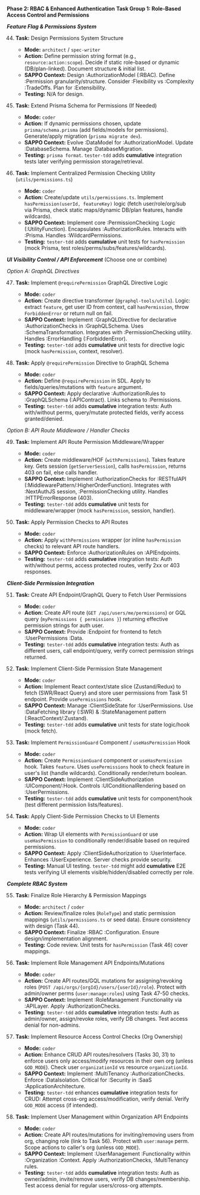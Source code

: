 **Phase 2: RBAC & Enhanced Authentication**
**Task Group 1: Role-Based Access Control and Permissions**

***Feature Flag & Permissions System***

44. **Task:** Design Permissions System Structure
    *   **Mode:** `architect` / `spec-writer`
    *   **Action:** Define permission string format (e.g., `resource:action:scope`). Decide if static role-based or dynamic (DB/plan-linked). Document structure & initial list.
    *   **SAPPO Context:** Design :AuthorizationModel (:RBAC). Define :Permission granularity/structure. Consider :Flexibility vs :Complexity :TradeOffs. Plan for :Extensibility.
    *   **Testing:** N/A for design.

45. **Task:** Extend Prisma Schema for Permissions (If Needed)
    *   **Mode:** `coder`
    *   **Action:** If dynamic permissions chosen, update `prisma/schema.prisma` (add fields/models for permissions). Generate/apply migration (`prisma migrate dev`).
    *   **SAPPO Context:** Evolve :DataModel for :AuthorizationModel. Update :DatabaseSchema. Manage :DatabaseMigration.
    *   **Testing:** `prisma format`. `tester-tdd` adds **cumulative** integration tests later verifying permission storage/retrieval.

46. **Task:** Implement Centralized Permission Checking Utility (`utils/permissions.ts`)
    *   **Mode:** `coder`
    *   **Action:** Create/update `utils/permissions.ts`. Implement `hasPermission(userId, featureKey)` logic (fetch user/role/org/sub via Prisma, check static maps/dynamic DB/plan features, handle wildcards).
    *   **SAPPO Context:** Implement core :PermissionChecking :Logic (:UtilityFunction). Encapsulates :AuthorizationRules. Interacts with :Prisma. Handles :WildcardPermissions.
    *   **Testing:** `tester-tdd` adds **cumulative** unit tests for `hasPermission` (mock Prisma, test roles/perms/subs/features/wildcards).

***UI Visibility Control / API Enforcement*** (Choose one or combine)

*Option A: GraphQL Directives*

47. **Task:** Implement `@requirePermission` GraphQL Directive Logic
    *   **Mode:** `coder`
    *   **Action:** Create directive transformer (`@graphql-tools/utils`). Logic: extract `feature`, get user ID from context, call `hasPermission`, throw `ForbiddenError` or return null on fail.
    *   **SAPPO Context:** Implement :GraphQLDirective for declarative :AuthorizationChecks in :GraphQLSchema. Uses :SchemaTransformation. Integrates with :PermissionChecking utility. Handles :ErrorHandling (:ForbiddenError).
    *   **Testing:** `tester-tdd` adds **cumulative** unit tests for directive logic (mock `hasPermission`, context, resolver).

48. **Task:** Apply `@requirePermission` Directive to GraphQL Schema
    *   **Mode:** `coder`
    *   **Action:** Define `@requirePermission` in SDL. Apply to fields/queries/mutations with `feature` argument.
    *   **SAPPO Context:** Apply declarative :AuthorizationRules to :GraphQLSchema (:APIContract). Links schema to :Permissions.
    *   **Testing:** `tester-tdd` adds **cumulative** integration tests: Auth with/without perms, query/mutate protected fields, verify access granted/denied.

*Option B: API Route Middleware / Handler Checks*

49. **Task:** Implement API Route Permission Middleware/Wrapper
    *   **Mode:** `coder`
    *   **Action:** Create middleware/HOF (`withPermissions`). Takes feature key. Gets session (`getServerSession`), calls `hasPermission`, returns 403 on fail, else calls handler.
    *   **SAPPO Context:** Implement :AuthorizationChecks for :RESTfulAPI (:MiddlewarePattern/:HigherOrderFunction). Integrates with :NextAuthJS session, :PermissionChecking utility. Handles :HTTPErrorResponse (403).
    *   **Testing:** `tester-tdd` adds **cumulative** unit tests for middleware/wrapper (mock `hasPermission`, session, handler).

50. **Task:** Apply Permission Checks to API Routes
    *   **Mode:** `coder`
    *   **Action:** Apply `withPermissions` wrapper (or inline `hasPermission` checks) to relevant API route handlers.
    *   **SAPPO Context:** Enforce :AuthorizationRules on :APIEndpoints.
    *   **Testing:** `tester-tdd` adds **cumulative** integration tests: Auth with/without perms, access protected routes, verify 2xx or 403 responses.

***Client-Side Permission Integration***

51. **Task:** Create API Endpoint/GraphQL Query to Fetch User Permissions
    *   **Mode:** `coder`
    *   **Action:** Create API route (`GET /api/users/me/permissions`) or GQL query (`myPermissions { permissions }`) returning effective permission strings for auth user.
    *   **SAPPO Context:** Provide :Endpoint for frontend to fetch :UserPermissions :Data.
    *   **Testing:** `tester-tdd` adds **cumulative** integration tests: Auth as different users, call endpoint/query, verify correct permission strings returned.

52. **Task:** Implement Client-Side Permission State Management
    *   **Mode:** `coder`
    *   **Action:** Implement React context/state slice (Zustand/Redux) to fetch (SWR/React Query) and store user permissions from Task 51 endpoint. Provide `usePermissions` hook.
    *   **SAPPO Context:** Manage :ClientSideState for :UserPermissions. Use :DataFetching library (:SWR) & :StateManagement pattern (:ReactContext/:Zustand).
    *   **Testing:** `tester-tdd` adds **cumulative** unit tests for state logic/hook (mock fetch).

53. **Task:** Implement `PermissionGuard` Component / `useHasPermission` Hook
    *   **Mode:** `coder`
    *   **Action:** Create `PermissionGuard` component or `useHasPermission` hook. Takes `feature`. Uses `usePermissions` hook to check feature in user's list (handle wildcards). Conditionally render/return boolean.
    *   **SAPPO Context:** Implement :ClientSideAuthorization :UIComponent/:Hook. Controls :UIConditionalRendering based on :UserPermissions.
    *   **Testing:** `tester-tdd` adds **cumulative** unit tests for component/hook (test different permission lists/features).

54. **Task:** Apply Client-Side Permission Checks to UI Elements
    *   **Mode:** `coder`
    *   **Action:** Wrap UI elements with `PermissionGuard` or use `useHasPermission` to conditionally render/disable based on required permissions.
    *   **SAPPO Context:** Apply :ClientSideAuthorization to :UserInterface. Enhances :UserExperience. Server checks provide security.
    *   **Testing:** Manual UI testing. `tester-tdd` might add **cumulative** E2E tests verifying UI elements visible/hidden/disabled correctly per role.

***Complete RBAC System***

55. **Task:** Finalize Role Hierarchy & Permission Mappings
    *   **Mode:** `architect` / `coder`
    *   **Action:** Review/finalize roles (`RoleType`) and static permission mappings (`utils/permissions.ts` or seed data). Ensure consistency with design (Task 44).
    *   **SAPPO Context:** Finalize :RBAC :Configuration. Ensure design/implementation alignment.
    *   **Testing:** Code review. Unit tests for `hasPermission` (Task 46) cover mappings.

56. **Task:** Implement Role Management API Endpoints/Mutations
    *   **Mode:** `coder`
    *   **Action:** Create API routes/GQL mutations for assigning/revoking roles (`POST /api/orgs/{orgId}/users/{userId}/role`). Protect with admin/owner perms (`user:manage:roles`) using Task 47-50 checks.
    *   **SAPPO Context:** Implement :RoleManagement :Functionality via :APILayer. Apply :AuthorizationChecks.
    *   **Testing:** `tester-tdd` adds **cumulative** integration tests: Auth as admin/owner, assign/revoke roles, verify DB changes. Test access denial for non-admins.

57. **Task:** Implement Resource Access Control Checks (Org Ownership)
    *   **Mode:** `coder`
    *   **Action:** Enhance CRUD API routes/resolvers (Tasks 30, 31) to enforce users only access/modify resources in their own org (unless `GOD_MODE`). Check user `organizationId` vs resource `organizationId`.
    *   **SAPPO Context:** Implement :MultiTenancy :AuthorizationChecks. Enforce :DataIsolation. Critical for :Security in :SaaS :ApplicationArchitecture.
    *   **Testing:** `tester-tdd` enhances **cumulative** integration tests for CRUD: Attempt cross-org access/modification, verify denial. Verify `GOD_MODE` access (if intended).

58. **Task:** Implement User Management within Organization API Endpoints
    *   **Mode:** `coder`
    *   **Action:** Create API routes/mutations for inviting/removing users from org, changing role (link to Task 56). Protect with `user:manage` perm. Scope actions to caller's org (unless `GOD_MODE`).
    *   **SAPPO Context:** Implement :UserManagement :Functionality within :Organization :Context. Apply :AuthorizationChecks, :MultiTenancy rules.
    *   **Testing:** `tester-tdd` adds **cumulative** integration tests: Auth as owner/admin, invite/remove users, verify DB changes/membership. Test access denial for regular users/cross-org attempts.